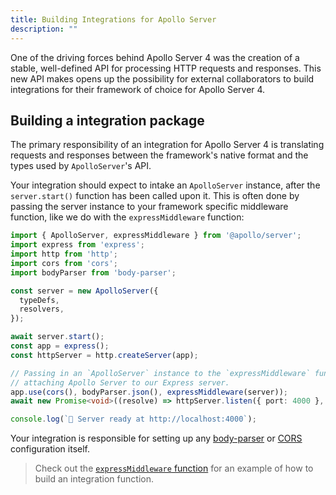 ```yaml
---
title: Building Integrations for Apollo Server
description: ""
---
```


One of the driving forces behind Apollo Server 4 was the creation of a stable, well-defined API for processing HTTP requests and responses. This new API makes opens up the possibility for external collaborators to build integrations for their framework of choice for Apollo Server 4.
## Building a integration package

The primary responsibility of an integration for Apollo Server 4 is translating requests and responses between the framework's native format and the types used by `ApolloServer`'s API.

Your integration should expect to intake an `ApolloServer` instance, after the `server.start()` function has been called upon it. This is often done by passing the server instance to your framework specific middleware function, like we do with the `expressMiddleware` function:

<MultiCodeBlock>

```ts
import { ApolloServer, expressMiddleware } from '@apollo/server';
import express from 'express';
import http from 'http';
import cors from 'cors';
import bodyParser from 'body-parser';

const server = new ApolloServer({
  typeDefs,
  resolvers,
});

await server.start();
const app = express();
const httpServer = http.createServer(app);

// Passing in an `ApolloServer` instance to the `expressMiddleware` function,
// attaching Apollo Server to our Express server.
app.use(cors(), bodyParser.json(), expressMiddleware(server));
await new Promise<void>((resolve) => httpServer.listen({ port: 4000 }, resolve));

console.log(`🚀 Server ready at http://localhost:4000`);
```

</MultiCodeBlock>

Your integration is responsible for setting up any [body-parser](https://www.npmjs.com/package/body-parser) or [CORS](https://developer.mozilla.org/en-US/docs/Web/HTTP/CORS) configuration itself.

<!-- TODO: fix link's branch to point to main once merged  -->
> Check out the [`expressMiddleware` function](https://github.com/apollographql/apollo-server/blob/36482f5eb56a0421c1eb47e3ebf0e60e033573ab/packages/server/src/express/index.ts) for an example of how to build an integration function.

